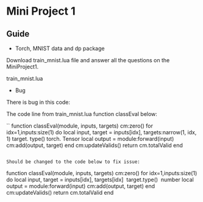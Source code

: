 # Mini Project 1

## Guide

* Torch, MNIST data and dp package

Download train_mnist.lua file and answer all the questions on the MiniProject1.

train_mnist.lua

* Bug

There is bug in this code:

The code line from train_mnist.lua function classEval below:

``
function classEval(module, inputs, targets)
  cm:zero()
  for idx=1,inputs:size(1) do
    local input, target = inputs[idx], targets:narrow(1, idx, 1) target.
    type() torch.
    Tensor
    local output = module:forward(input)
    cm:add(output, target)
  end
 cm:updateValids()
 return cm.totalValid
end
```

Should be changed to the code below to fix issue:

```
function classEval(module, inputs, targets)
 cm:zero()
  for idx=1,inputs:size(1) do
    local input, target = inputs[idx], targets[idx]  ­­ target.type() ­ number
    local output = module:forward(input)
    cm:add(output, target)
  end cm:updateValids() return cm.totalValid
end
```
